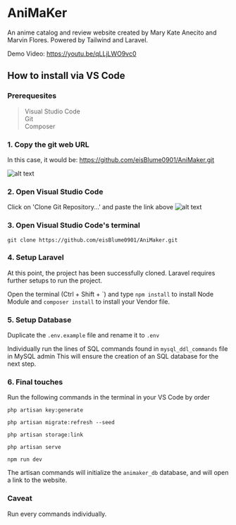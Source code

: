 # AniMaKer
An anime catalog and review website created by Mary Kate Anecito and Marvin Flores. Powered by Tailwind and Laravel.

Demo Video: https://youtu.be/qLLjLWO9vc0

## How to install via VS Code
### Prerequesites
>Visual Studio Code <br>
>Git <br>
>Composer <br>
### 1. Copy the git web URL

In this case, it would be:
https://github.com/eisBlume0901/AniMaker.git

![alt text](https://i.ibb.co/DGrzCtX/image-4.png)

### 2. Open Visual Studio Code
Click on 'Clone Git Repository...' and paste the link above
![alt text](https://i.ibb.co/b5pLdWQ/image-5.png)

### 3. Open Visual Studio Code's terminal

```git clone https://github.com/eisBlume0901/AniMaker.git```

### 4. Setup Laravel

At this point, the project has been successfully cloned. Laravel requires further setups to run the project.

Open the terminal (Ctrl + Shift + `) and type
```npm install``` to install Node Module and ```composer install``` to install your Vendor file.

### 5. Setup Database
Duplicate the ```.env.example``` file and rename it to ```.env```

Individually run the lines of SQL commands found in ```mysql_ddl_commands``` file in MySQL admin
This will ensure the creation of an SQL database for the next step.
### 6. Final touches

Run the following commands in the terminal in your VS Code by order

```
php artisan key:generate

php artisan migrate:refresh --seed

php artisan storage:link

php artisan serve

npm run dev

```

The artisan commands will initialize the ```animaker_db``` database, and will open a link to the website.
### Caveat
Run every commands individually.
